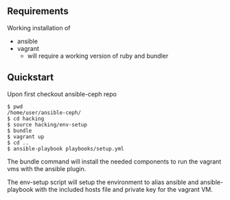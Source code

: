 ## Requirements

Working installation of 

* ansible
* vagrant
  * will require a working version of ruby and bundler

## Quickstart

Upon first checkout ansible-ceph repo

    $ pwd
    /home/user/ansible-ceph/
    $ cd hacking
    $ source hacking/env-setup
    $ bundle
    $ vagrant up
    $ cd ..
    $ ansible-playbook playbooks/setup.yml
    

The bundle command will install the needed components to run the vagrant
vms with the ansible plugin.

The env-setup script will setup the environment to alias ansible and
ansible-playbook with the included hosts file and private key for the vagrant
VM.
